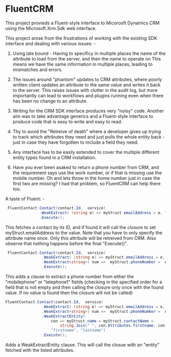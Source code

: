 # FluentCRM
This project provieds a Fluent-style interface to Micorosft Dynamics CRM using the Microsoft.Xrm.Sdk web interface.

This project arose from the frustrations of working with the existing SDK interface and dealing with various issues: -

1) Using late bound - Having to specificy in multiple places the name of the attribute to load from the server, and then the name to operate on
   This means we have the same information in multiple places, leading to mismatches and errors.
   
2) The issues around "phantom" updates to CRM attributes, where poorly written client updates an attribute to the same value and writes it back 
   to the server. This raises issues with clutter in the audit log, but more importantly can lead to workflows and plugins running even when there
   has been no change to an attribute.

3) Writing for the CRM SDK interface produces very "noisy" code. Another aim was to take advantage generics and a Fluent-style interface to produce code that is easy to write and easy to read.

4) Thy to avoid the "Retreive of death" where a developer gives up trying to track which attributes they need and just pulls the whole entity back - just in case they have forgotten to include a field they need.

5) Any interface has to be easily extended to cover the multiple different entity types found in a CRM installation.

6) Have you ever been asaked to return a phone number from CRM, and the requirement says use the work number, or if that is missing use the mobile number. Oh and lets throw in the home number just in case the first two are missing? I had that problem, so FluentCRM can help there too.

A taste of Fluent: -

```C#
 FluentContact.Contact(contact.Id,  service)
               .WeakExtract( (string e) => myStruct.emailAddress = e, "emailaddress1")
               .Execute();
```

This fetches a contact by its ID, and if found it will call the closure to set myStruct.emailAddress to the value.
Note that you have to only specify the attribute name once. Only this attribute will be retreived from CRM.
Also observe that nothing happens before the final "Execute()".

```C#
 FluentContact.Contact(contact.Id,  service)
                .WeakExtract( (string e) => myStruct.emailAddress = e, "emailaddress1")
                .WeakExtract<string>( num =>  myStruct.phoneNumber =  num, "mobilephone", "telephone1" )
                .Execute();
```

This adds a clause to extract a phone number from either the "mobilephone" or "telephone1" fields (checking in the specified order for a field that is not empty and then calling the closure only once with the found value. If no value is found then the closure will not be called)

```C#
FluentContact.Contact(contact.Id,  service)
                .WeakExtract( (string e) => myStruct.emailAddress = e, "emailaddress1")
                .WeakExtract<string>( num =>  myStruct.phoneNumber =  num, "mobilephone", "telephone1" )
                .WeakExtractEntity(
                    con => myStruct.name = myStruct.contactName =
                        string.Join(" ", con.Attributes.firstname, con.Attributes.lastname),
                    "firstname", "lastname")
                .Execute();
```

Adds a WeakExtractEntity clause. This will call the closue with an "entity" fetched with the listed attributes.
